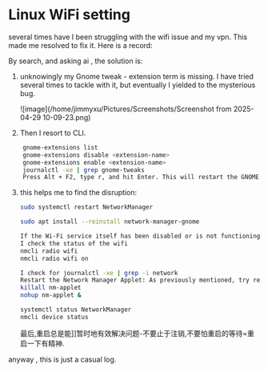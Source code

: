 # Linux WiFi setting

several times have I been struggling with the wifi issue and my vpn. This made me resolved to fix it. Here is a record:

By search, and asking ai , the solution is:

1. unknowingly my Gnome tweak - extension term is missing. I have tried several times to tackle with it, but eventually I yielded to the mysterious bug.

   ![image](/home/jimmyxu/Pictures/Screenshots/Screenshot from 2025-04-29 10-09-23.png)

2. Then I resort to CLI.

```bash
    gnome-extensions list
    gnome-extensions disable <extension-name>
    gnome-extensions enable <extension-name>
    journalctl -xe | grep gnome-tweaks
    Press Alt + F2, type r, and hit Enter. This will restart the GNOME Shell and could bring the icon back.
```

3. this helps me to find the disruption:

   ```bash
   sudo systemctl restart NetworkManager
   
   sudo apt install --reinstall network-manager-gnome
   
   If the Wi-Fi service itself has been disabled or is not functioning correctly, you can try bringing it up manually. 
   I check the status of the wifi
   nmcli radio wifi
   nmcli radio wifi on
   
   I check for journalctl -xe | grep -i network
   Restart the Network Manager Applet: As previously mentioned, try restarting the network applet that controls the Wi-Fi icon:
   killall nm-applet
   nohup nm-applet &
   
   systemctl status NetworkManager
   nmcli device status
   
   ```

    最后,重启总是能]]暂时地有效解决问题-不要止于注销,不要怕重启的等待=重启一下有精神.

anyway , this is just a casual log.

